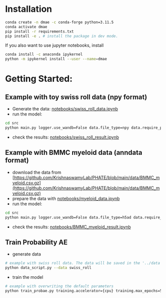 # Installation
```sh
conda create -n dmae -c conda-forge python=3.11.5
conda activate dmae
pip install -r requirements.txt
pip install -e . # install the package in dev mode.
```
If you also want to use jupyter notebooks, install
```sh
conda install -c anaconda ipykernel
python -m ipykernel install --user --name=dmae
```
# Getting Started:
## Example with toy swiss roll data (npy format)
- Generate the data: [notebooks/swiss_roll_data.ipynb](notebooks/swiss_roll_data.ipynb)
- run the model:
```sh
cd src
python main.py logger.use_wandb=False data.file_type=npy data.require_phate=False data.datapath=../data/swiss_roll.npy data.phatepath=../data/swiss_roll_phate.npy training.max_epochs=5
```
- check the results: [notebooks/swiss_roll_result.ipynb](notebooks/swiss_roll_result.ipynb)
## Example with BMMC myeloid data (anndata format)
- download the data from [https://github.com/KrishnaswamyLab/PHATE/blob/main/data/BMMC_myeloid.csv.gz](https://github.com/KrishnaswamyLab/PHATE/blob/main/data/BMMC_myeloid.csv.gz)
- prepare the data with [notebooks/myeloid_data.ipynb](notebooks/myeloid_data.ipynb)
- run the model:
```sh
cd src
python main.py logger.use_wandb=False data.file_type=h5ad data.require_phate=False data.datapath=../data/BMMC_myeloid.h5ad
```
- check the results: [notebooks/BMMC_myeloid_result.ipynb](notebooks/BMMC_myeloid_result.ipynb)

## Train Probability AE
- generate data
```sh
# example with swiss roll data. The data will be saved in the '../data' folder.
python data_script.py --data swiss_roll
```
- train the model
```sh
# example with overwriting the default parameters
python train_probae.py training.accelerator={cpu} training.max_epochs=5000
```